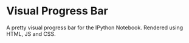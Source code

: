 Visual Progress Bar
===================

A pretty visual progress bar for the IPython Notebook. Rendered using HTML, JS
and CSS.
